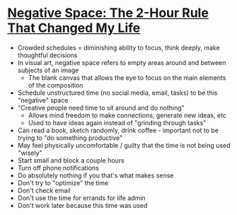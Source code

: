 # [Negative Space: The 2-Hour Rule That Changed My Life](https://medium.com/the-realist/negative-space-the-2-hour-rule-that-changed-my-life-d4d0f93967c7)

* Crowded schedules = diminishing ability to focus, think deeply, make thoughtful decisions
* In visual art, negative space refers to empty areas around and between subjects of an image
  * The blank canvas that allows the eye to focus on the main elements of the composition
* Schedule unstructured time (no social media, email, tasks) to be this "negative" space
* "Creative people need time to sit around and do nothing"
  * Allows mind freedom to make connections, generate new ideas, etc
  * Used to have ideas again instead of "grinding through tasks"
* Can read a book, sketch randomly, drink coffee - important not to be trying to "do something productive"
* May feel physically uncomfortable / guilty that the time is not being used "wisely"
* Start small and block a couple hours
* Turn off phone notifications
* Do absolutely nothing if you that's what makes sense
* Don't try to "optimize" the time
* Don't check email
* Don't use the time for errands for life admin
* Don't work later because this time was used
